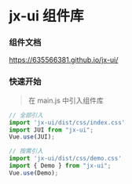 
# jx-ui 组件库

### 组件文档
https://635566381.github.io/jx-ui/

### 快速开始

> 在 main.js 中引入组件库
```javascript
// 全部引入
import 'jx-ui/dist/css/index.css'
import JUI from "jx-ui";
Vue.use(JUI);

// 按需引入
import 'jx-ui/dist/css/demo.css'
import { Demo } from "jx-ui";
Vue.use(Demo);
```
